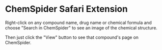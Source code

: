 # ChemSpider Safari Extension

Right-click on any compound name, drug name or chemical formula and choose "Search in ChemSpider" to see an image of the chemical structure.

Then just click the "View" button to see that compound's page on ChemSpider.